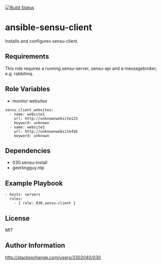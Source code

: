 [![Build Status](https://travis-ci.org/030/ansible-sensu-client.svg?branch=master)](https://travis-ci.org/030/ansible-sensu-client)

ansible-sensu-client
====================

Installs and configures sensu-client.

Requirements
------------

This role requires a running sensu-server, sensu-api and a messagebroker, e.g. rabbitmq.

Role Variables
--------------

* monitor websites

```
sensu_client_websites:
  - name: website1
    url: http://unknownwebsite123
    keyword: unknown
  - name: website2
    url: http://unknownwebsite456
    keyword: unknown
```

Dependencies
------------

* 030.sensu-install
* geerlingguy.ntp

Example Playbook
----------------

```
- hosts: servers
  roles:
    - { role: 030.sensu-client }
```

License
-------

MIT

Author Information
------------------

http://stackexchange.com/users/3302040/030
